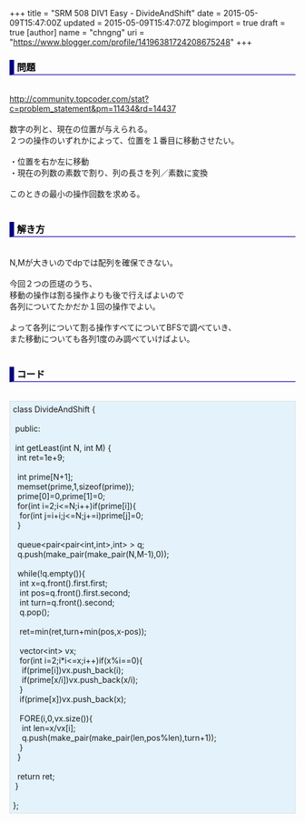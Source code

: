 +++
title = "SRM 508 DIV1 Easy - DivideAndShift"
date = 2015-05-09T15:47:00Z
updated = 2015-05-09T15:47:07Z
blogimport = true
draft = true
[author]
	name = "chngng"
	uri = "https://www.blogger.com/profile/14196381724208675248"
+++

<div dir="ltr" style="text-align: left;" trbidi="on"><h3 style="border-bottom: 2px solid slateblue; border-left: 8px solid navy; color: black; padding: 0px 0px 1px 5px;">問題 </h3><br /><a href="http://community.topcoder.com/stat?c=problem_statement&amp;pm=11434&amp;rd=14437" target="_blank">http://community.topcoder.com/stat?c=problem_statement&amp;pm=11434&amp;rd=14437</a><br /><br />数字の列と、現在の位置が与えられる。<br />２つの操作のいずれかによって、位置を１番目に移動させたい。<br /><br />・位置を右か左に移動<br />・現在の列数の素数で割り、列の長さを列／素数に変換<br /><br />このときの最小の操作回数を求める。<br /><br /><h3 style="border-bottom: 2px solid slateblue; border-left: 8px solid navy; color: black; padding: 0px 0px 1px 5px;">解き方 </h3><br />N,Mが大きいのでdpでは配列を確保できない。<br /><br />今回２つの匝瑳のうち、<br />移動の操作は割る操作よりも後で行えばよいので<br />各列についてたかだか１回の操作でよい。<br /><br />よって各列について割る操作すべてについてBFSで調べていき、<br />また移動についても各列1度のみ調べていけばよい。<br /><br /><h3 style="border-bottom: 2px solid slateblue; border-left: 8px solid navy; color: black; padding: 0px 0px 1px 5px;">コード </h3><br /><div style="background-color: #e3f2fb; border: 1px dotted #CCCCCC; padding: 5px;">class DivideAndShift {<br /><br /><span class="Apple-tab-span" style="white-space: pre;"> </span>public:<br /><br /><span class="Apple-tab-span" style="white-space: pre;"> </span>int getLeast(int N, int M) {<br /><span class="Apple-tab-span" style="white-space: pre;">  </span>int ret=1e+9;<br /><br /><span class="Apple-tab-span" style="white-space: pre;">  </span>int prime[N+1];<br /><span class="Apple-tab-span" style="white-space: pre;">  </span>memset(prime,1,sizeof(prime));<br /><span class="Apple-tab-span" style="white-space: pre;">  </span>prime[0]=0,prime[1]=0;<br /><span class="Apple-tab-span" style="white-space: pre;">  </span>for(int i=2;i&lt;=N;i++)if(prime[i]){<br /><span class="Apple-tab-span" style="white-space: pre;">   </span>for(int j=i+i;j&lt;=N;j+=i)prime[j]=0;<br /><span class="Apple-tab-span" style="white-space: pre;">  </span>}<br /><br /><span class="Apple-tab-span" style="white-space: pre;">  </span>queue&lt;pair&lt;pair&lt;int,int&gt;,int&gt; &gt; q;<br /><span class="Apple-tab-span" style="white-space: pre;">  </span>q.push(make_pair(make_pair(N,M-1),0));<br /><br /><span class="Apple-tab-span" style="white-space: pre;">  </span>while(!q.empty()){<br /><span class="Apple-tab-span" style="white-space: pre;">   </span>int x=q.front().first.first;<br /><span class="Apple-tab-span" style="white-space: pre;">   </span>int pos=q.front().first.second;<br /><span class="Apple-tab-span" style="white-space: pre;">   </span>int turn=q.front().second;<br /><span class="Apple-tab-span" style="white-space: pre;">   </span>q.pop();<br /><br /><span class="Apple-tab-span" style="white-space: pre;">   </span>ret=min(ret,turn+min(pos,x-pos));<br /><br /><span class="Apple-tab-span" style="white-space: pre;">   </span>vector&lt;int&gt; vx;<br /><span class="Apple-tab-span" style="white-space: pre;">   </span>for(int i=2;i*i&lt;=x;i++)if(x%i==0){<br /><span class="Apple-tab-span" style="white-space: pre;">    </span>if(prime[i])vx.push_back(i);<br /><span class="Apple-tab-span" style="white-space: pre;">    </span>if(prime[x/i])vx.push_back(x/i);<br /><span class="Apple-tab-span" style="white-space: pre;">   </span>}<br /><span class="Apple-tab-span" style="white-space: pre;">   </span>if(prime[x])vx.push_back(x);<br /><br /><span class="Apple-tab-span" style="white-space: pre;">   </span>FORE(i,0,vx.size()){<br /><span class="Apple-tab-span" style="white-space: pre;">    </span>int len=x/vx[i];<br /><span class="Apple-tab-span" style="white-space: pre;">    </span>q.push(make_pair(make_pair(len,pos%len),turn+1));<br /><span class="Apple-tab-span" style="white-space: pre;">   </span>}<br /><span class="Apple-tab-span" style="white-space: pre;">  </span>}<br /><br /><span class="Apple-tab-span" style="white-space: pre;">  </span>return ret;<br /><span class="Apple-tab-span" style="white-space: pre;"> </span>}<br /><br />};</div></div>
